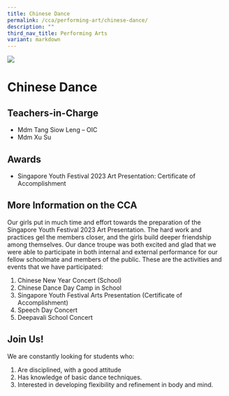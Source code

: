 ```yaml
---
title: Chinese Dance
permalink: /cca/performing-art/chinese-dance/
description: ""
third_nav_title: Performing Arts
variant: markdown
---
```

![](/images/CCA/chinesedance.png)

Chinese Dance
=============

**Teachers-in-Charge**
----------------------

*   Mdm Tang Siow Leng – OIC
*   Mdm Xu Su

**Awards**
----------

*   Singapore Youth Festival 2023 Art Presentation:&nbsp;Certificate&nbsp;of Accomplishment

**More Information on the CCA**
-------------------------------

Our girls put in much time and effort towards the preparation of the Singapore Youth Festival 2023 Art Presentation. The hard work and practices gel the members closer, and the girls build deeper friendship among themselves. Our dance troupe was both excited and glad that we were able to participate in both internal and external performance for our fellow schoolmate and members of the public. These are the activities and events that we have participated: <br>
1.	Chinese New Year Concert (School) <br>
2.	Chinese Dance Day Camp in School <br>
3.	Singapore Youth Festival Arts Presentation (Certificate of Accomplishment) <br>
4.	Speech Day Concert <br>
5.	Deepavali School Concert


**Join Us!**
------------

We are constantly looking for students who:

1.  Are disciplined, with a good attitude
2.  Has knowledge of basic dance techniques.
3.  Interested in developing flexibility and refinement in body and mind.